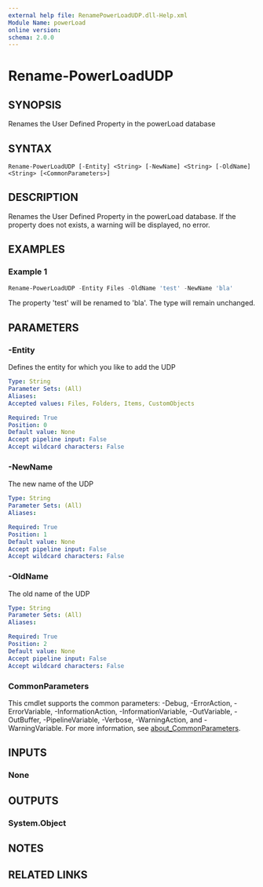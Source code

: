 ```yaml
---
external help file: RenamePowerLoadUDP.dll-Help.xml
Module Name: powerLoad
online version:
schema: 2.0.0
---
```


# Rename-PowerLoadUDP

## SYNOPSIS
Renames the User Defined Property in the powerLoad database

## SYNTAX

```
Rename-PowerLoadUDP [-Entity] <String> [-NewName] <String> [-OldName] <String> [<CommonParameters>]
```

## DESCRIPTION
Renames the User Defined Property in the powerLoad database. If the property does not exists, a warning will be displayed, no error.

## EXAMPLES

### Example 1
```powershell
Rename-PowerLoadUDP -Entity Files -OldName 'test' -NewName 'bla'
```

The property 'test' will be renamed to 'bla'. The type will remain unchanged.

## PARAMETERS

### -Entity
Defines the entity for which you like to add the UDP

```yaml
Type: String
Parameter Sets: (All)
Aliases:
Accepted values: Files, Folders, Items, CustomObjects

Required: True
Position: 0
Default value: None
Accept pipeline input: False
Accept wildcard characters: False
```

### -NewName
The new name of the UDP

```yaml
Type: String
Parameter Sets: (All)
Aliases:

Required: True
Position: 1
Default value: None
Accept pipeline input: False
Accept wildcard characters: False
```

### -OldName
The old name of the UDP

```yaml
Type: String
Parameter Sets: (All)
Aliases:

Required: True
Position: 2
Default value: None
Accept pipeline input: False
Accept wildcard characters: False
```

### CommonParameters
This cmdlet supports the common parameters: -Debug, -ErrorAction, -ErrorVariable, -InformationAction, -InformationVariable, -OutVariable, -OutBuffer, -PipelineVariable, -Verbose, -WarningAction, and -WarningVariable. For more information, see [about_CommonParameters](http://go.microsoft.com/fwlink/?LinkID=113216).

## INPUTS

### None

## OUTPUTS

### System.Object
## NOTES

## RELATED LINKS
